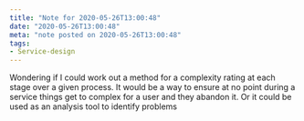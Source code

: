```yaml
---
title: "Note for 2020-05-26T13:00:48"
date: "2020-05-26T13:00:48"
meta: "note posted on 2020-05-26T13:00:48"
tags:
- Service-design
---
```

Wondering if I could work out a method for a complexity rating at each stage over a given process. It would be a way to ensure at no point during a service things get to complex for a user and they abandon it. Or it could be used as an analysis tool to identify problems
